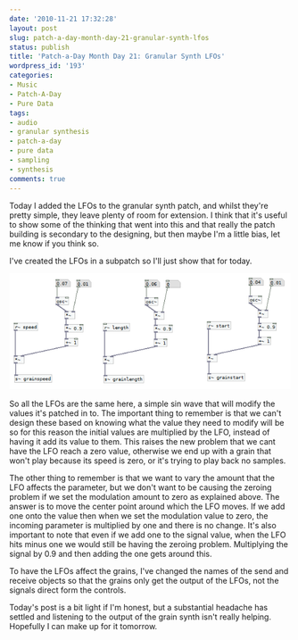 ```yaml
---
date: '2010-11-21 17:32:28'
layout: post
slug: patch-a-day-month-day-21-granular-synth-lfos
status: publish
title: 'Patch-a-Day Month Day 21: Granular Synth LFOs'
wordpress_id: '193'
categories:
- Music
- Patch-A-Day
- Pure Data
tags:
- audio
- granular synthesis
- patch-a-day
- pure data
- sampling
- synthesis
comments: true
---
```


Today I added the LFOs to the granular synth patch, and whilst they're pretty simple, they leave plenty of room for extension. I think that it's useful to show some of the thinking that went into this and that really the patch building is secondary to the designing, but then maybe I'm a little bias, let me know if you think so.

I've created the LFOs in a subpatch so I'll just show that for today.



![Granular Synth LFOs](/a/2010-11-21-patch-a-day-month-day-21-granular-synth-lfos/21-GranSynthLFOs.png)

So all the LFOs are the same here, a simple sin wave that will modify the values it's patched in to. The important thing to remember is that we can't design these based on knowing what the value they need to modify will be so for this reason the initial values are multiplied by the LFO, instead of having it add its value to them. This raises the new problem that we cant have the LFO reach a zero value, otherwise we end up with a grain that won't play because its speed is zero, or it's trying to play back no samples.

The other thing to remember is that we want to vary the amount that the LFO affects the parameter, but we don't want to be causing the zeroing problem if we set the modulation amount to zero as explained above. The answer is to move the center point around which the LFO moves. If we add one onto the value then when we set the modulation value to zero, the incoming parameter is multiplied by one and there is no change. It's also important to note that even if we add one to the signal value, when the LFO hits minus one we would still be having the zeroing problem. Multiplying the signal by 0.9 and then adding the one gets around this.

To have the LFOs affect the grains, I've changed the names of the send and receive objects so that the grains only get the output of the LFOs, not the signals direct form the controls.

Today's post is a bit light if I'm honest, but a substantial headache has settled and listening to the output of the grain synth isn't really helping. Hopefully I can make up for it tomorrow.
